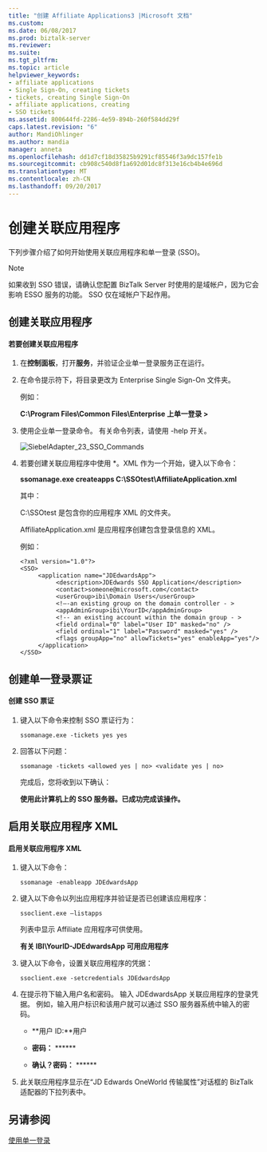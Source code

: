 ```yaml
---
title: "创建 Affiliate Applications3 |Microsoft 文档"
ms.custom: 
ms.date: 06/08/2017
ms.prod: biztalk-server
ms.reviewer: 
ms.suite: 
ms.tgt_pltfrm: 
ms.topic: article
helpviewer_keywords:
- affiliate applications
- Single Sign-On, creating tickets
- tickets, creating Single Sign-On
- affiliate applications, creating
- SSO tickets
ms.assetid: 800644fd-2286-4e59-894b-260f584dd29f
caps.latest.revision: "6"
author: MandiOhlinger
ms.author: mandia
manager: anneta
ms.openlocfilehash: dd1d7cf18d35825b9291cf85546f3a9dc157fe1b
ms.sourcegitcommit: cb908c540d8f1a692d01dc8f313e16cb4b4e696d
ms.translationtype: MT
ms.contentlocale: zh-CN
ms.lasthandoff: 09/20/2017
---
```

# <a name="creating-affiliate-applications"></a>创建关联应用程序
下列步骤介绍了如何开始使用关联应用程序和单一登录 (SSO)。  
  
> [!NOTE]
>  如果收到 SSO 错误，请确认您配置 BizTalk Server 时使用的是域帐户，因为它会影响 ESSO 服务的功能。 SSO 仅在域帐户下起作用。  
  
## <a name="creating-an-affiliate-application"></a>创建关联应用程序  
  
#### <a name="to-create-an-affiliate-application"></a>若要创建关联应用程序  
  
1.  在**控制面板**，打开**服务**，并验证企业单一登录服务正在运行。  
  
2.  在命令提示符下，将目录更改为 Enterprise Single Sign-On 文件夹。  
  
     例如：  
  
     **C:\Program Files\Common Files\Enterprise 上单一登录 >**  
  
3.  使用企业单一登录命令。 有关命令列表，请使用 -help 开关。  
  
     ![](../core/media/siebeladapter-23-sso-commands.gif "SiebelAdapter_23_SSO_Commands")  
  
4.  若要创建关联应用程序中使用 *。XML 作为一个开始，键入以下命令：  
  
     **ssomanage.exe createapps C:\SSOtest\AffiliateApplication.xml**  
  
     其中：  
  
     C:\SSOtest 是包含你的应用程序 XML 的文件夹。  
  
     AffiliateApplication.xml 是应用程序创建包含登录信息的 XML。  
  
     例如：  
  
    ```  
    <?xml version="1.0"?>  
    <SSO>  
         <application name="JDEdwardsApp">  
              <description>JDEdwards SSO Application</description>  
              <contact>someone@microsoft.com</contact>  
              <userGroup>ibi\Domain Users</userGroup>  
              <!—-an existing group on the domain controller - >   
              <appAdminGroup>ibi\YourID</appAdminGroup>  
              <!-- an existing account within the domain group - >   
              <field ordinal="0" label="User ID" masked="no" />  
              <field ordinal="1" label="Password" masked="yes" />  
              <flags groupApp="no" allowTickets="yes" enableApp="yes"/>  
         </application>  
    </SSO>  
    ```  
  
## <a name="creating-single-sign-on-tickets"></a>创建单一登录票证  
  
#### <a name="to-create-sso-tickets"></a>创建 SSO 票证  
  
1.  键入以下命令来控制 SSO 票证行为：  
  
     `ssomanage.exe -tickets yes yes`  
  
2.  回答以下问题：  
  
     `ssomanage -tickets <allowed yes | no> <validate yes | no>`  
  
     完成后，您将收到以下确认：  
  
     **使用此计算机上的 SSO 服务器。已成功完成该操作。**  
  
## <a name="enabling-the-affiliate-application-xml"></a>启用关联应用程序 XML  
  
#### <a name="to-enable-affiliate-application-xml"></a>启用关联应用程序 XML  
  
1.  键入以下命令：  
  
     `ssomanage -enableapp JDEdwardsApp`  
  
2.  键入以下命令以列出应用程序并验证是否已创建该应用程序：  
  
     `ssoclient.exe –listapps`  
  
     列表中显示 Affiliate 应用程序可供使用。  
  
     **有关 IBI\YourID-JDEdwardsApp 可用应用程序**  
  
3.  键入以下命令，设置关联应用程序的凭据：  
  
     `ssoclient.exe -setcredentials JDEdwardsApp`  
  
4.  在提示符下输入用户名和密码。 输入 JDEdwardsApp 关联应用程序的登录凭据。 例如，输入用户标识和该用户就可以通过 SSO 服务器系统中输入的密码。  
  
    -   **用户 ID:**用户  
  
    -   **密码：** ******  
  
    -   **确认？密码：** ******  
  
5.  此关联应用程序显示在“JD Edwards OneWorld 传输属性”对话框的 BizTalk 适配器的下拉列表中。  
  
## <a name="see-also"></a>另请参阅  
 [使用单一登录](../core/using-single-sign-on3.md)